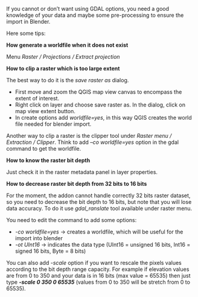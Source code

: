 If you cannot or don’t want using GDAL options, you need a good knowledge of your data and maybe some pre-processing to ensure the import in Blender.

Here some tips:

**How generate a worldfile when it does not exist**

Menu *Raster / Projections / Extract projection*

**How to clip a raster which is too large extent**

The best way to do it is the *save raster as* dialog.

* First move and zoom the QGIS map view canvas to encompass the extent of interest.
* Right click on layer and choose save raster as. In the dialog, click on map view extent button.
* In create options add *worldfile=yes*, in this way QGIS creates the world file needed for blender import.

Another way to clip a raster is the clipper tool under *Raster menu / Extraction / Clipper*. Think to add *–co worldfile=yes* option in the gdal command to get the worldfile.

**How to know the raster bit depth**

Just check it in the raster metadata panel in layer properties.

**How to decrease raster bit depth from 32 bits to 16 bits**

For the moment, the addon cannot handle correctly 32 bits raster dataset, so you need to decrease the bit depth to 16 bits, but note that you will lose data accuracy. To do it use *gdal_ranslate* tool available under raster menu.

You need to edit the command to add some options:
* *-co worldfile=yes* -> creates a worldfile, which will be useful for the import into blender
* *-ot UInt16* -> indicates the data type (UInt16 = unsigned 16 bits, Int16 = signed 16 bits, Byte = 8 bits)

You can also add *-scale* option if you want to rescale the pixels values according to the bit depth range capacity. For example if elevation values are from 0 to 350 and your data is in 16 bits (max value = 65535) then just type ***-scale 0 350 0 65535*** (values from 0 to 350 will be stretch from 0 to 65535).